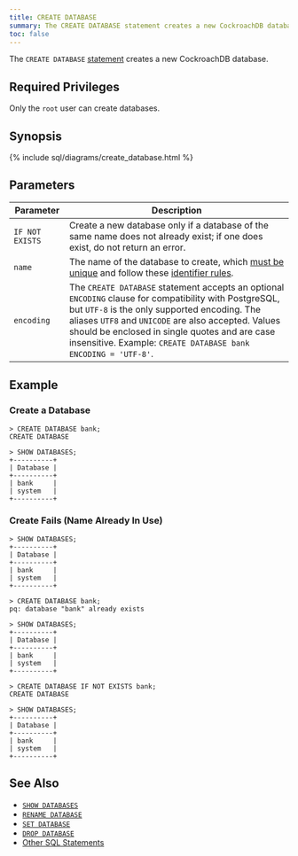 ```yaml
---
title: CREATE DATABASE
summary: The CREATE DATABASE statement creates a new CockroachDB database. 
toc: false
---
```


The `CREATE DATABASE` [statement](sql-statements.html) creates a new CockroachDB database.  

<div id="toc"></div>

## Required Privileges

Only the `root` user can create databases.

## Synopsis

{% include sql/diagrams/create_database.html %}

## Parameters

Parameter | Description
----------|------------
`IF NOT EXISTS` | Create a new database only if a database of the same name does not already exist; if one does exist, do not return an error. 
`name` | The name of the database to create, which [must be unique](#create-fails-name-already-in-use) and follow these [identifier rules](keywords-and-identifiers.html#identifiers).
`encoding` | The `CREATE DATABASE` statement accepts an optional `ENCODING` clause for compatibility with PostgreSQL, but `UTF-8` is the only supported encoding. The aliases `UTF8` and `UNICODE` are also accepted. Values should be enclosed in single quotes and are case insensitive. Example: `CREATE DATABASE bank ENCODING = 'UTF-8'`.

## Example


### Create a Database
~~~
> CREATE DATABASE bank;
CREATE DATABASE

> SHOW DATABASES;
+----------+
| Database |
+----------+
| bank     |
| system   |
+----------+
~~~


### Create Fails (Name Already In Use)

~~~
> SHOW DATABASES;
+----------+
| Database |
+----------+
| bank     |
| system   |
+----------+

> CREATE DATABASE bank;
pq: database "bank" already exists

> SHOW DATABASES;
+----------+
| Database |
+----------+
| bank     |
| system   |
+----------+

> CREATE DATABASE IF NOT EXISTS bank;
CREATE DATABASE

> SHOW DATABASES;
+----------+
| Database |
+----------+
| bank     |
| system   |
+----------+
~~~

## See Also

- [`SHOW DATABASES`](show-databases.html)
- [`RENAME DATABASE`](rename-database.html)
- [`SET DATABASE`](set-database.html)
- [`DROP DATABASE`](drop-database.html)
- [Other SQL Statements](sql-statements.html)